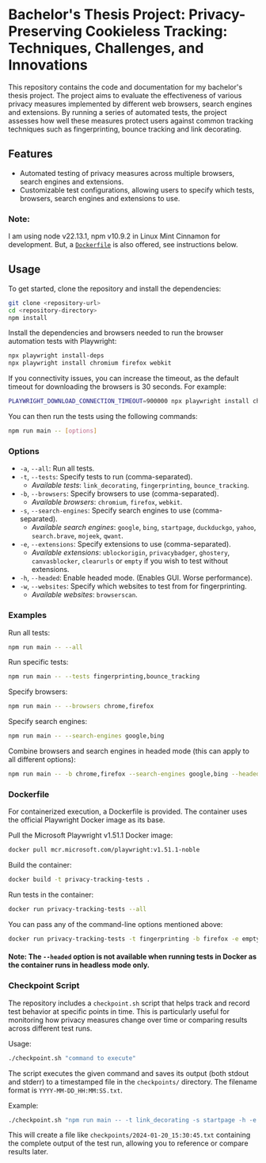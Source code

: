 # Bachelor's Thesis Project: Privacy-Preserving Cookieless Tracking: Techniques, Challenges, and Innovations

This repository contains the code and documentation for my bachelor's thesis project. The project aims to evaluate the effectiveness of various privacy measures implemented by different web browsers, search engines and extensions. By running a series of automated tests, the project assesses how well these measures protect users against common tracking techniques such as fingerprinting, bounce tracking and link decorating.

## Features

- Automated testing of privacy measures across multiple browsers, search engines and extensions.
- Customizable test configurations, allowing users to specify which tests, browsers, search engines and extensions to use.

### Note:

I am using node v22.13.1, npm v10.9.2 in Linux Mint Cinnamon for development. But, a [`Dockerfile`](#dockerfile) is also offered, see instructions below.

## Usage

To get started, clone the repository and install the dependencies:

```sh
git clone <repository-url>
cd <repository-directory>
npm install
```

Install the dependencies and browsers needed to run the browser automation tests with Playwright:

```sh
npx playwright install-deps
npx playwright install chromium firefox webkit
```

If you connectivity issues, you can increase the timeout, as the default timeout for downloading the browsers is 30 seconds. For example:

```sh
PLAYWRIGHT_DOWNLOAD_CONNECTION_TIMEOUT=900000 npx playwright install chromium firefox webkit
```

You can then run the tests using the following commands:

```sh
npm run main -- [options]
```

### Options

- `-a`, `--all`: Run all tests.
- `-t`, `--tests`: Specify tests to run (comma-separated).
  - _Available tests_: `link_decorating`, `fingerprinting`, `bounce_tracking`.
- `-b`, `--browsers`: Specify browsers to use (comma-separated).
  - _Available browsers_: `chromium`, `firefox`, `webkit`.
- `-s`, `--search-engines`: Specify search engines to use (comma-separated).
  - _Available search engines_: `google`, `bing`, `startpage`, `duckduckgo`, `yahoo`, `search.brave`, `mojeek`, `qwant`.
- `-e`, `--extensions`: Specify extensions to use (comma-separated).
  - _Available extensions_: `ublockorigin`, `privacybadger`, `ghostery`, `canvasblocker`, `clearurls` or `empty` if you wish to test without extensions.
- `-h`, `--headed`: Enable headed mode. (Enables GUI. Worse performance).
- `-w`, `--websites`: Specify which websites to test from for fingerprinting.
  - _Available websites_: `browserscan`.

### Examples

Run all tests:

```sh
npm run main -- --all
```

Run specific tests:

```sh
npm run main -- --tests fingerprinting,bounce_tracking
```

Specify browsers:

```sh
npm run main -- --browsers chrome,firefox
```

Specify search engines:

```sh
npm run main -- --search-engines google,bing
```

Combine browsers and search engines in headed mode (this can apply to all different options):

```sh
npm run main -- -b chrome,firefox --search-engines google,bing --headed
```

### Dockerfile

For containerized execution, a Dockerfile is provided. The container uses the official Playwright Docker image as its base.

Pull the Microsoft Playwright v1.51.1 Docker image:

```sh
docker pull mcr.microsoft.com/playwright:v1.51.1-noble
```

Build the container:

```sh
docker build -t privacy-tracking-tests .
```

Run tests in the container:

```sh
docker run privacy-tracking-tests --all
```

You can pass any of the command-line options mentioned above:

```sh
docker run privacy-tracking-tests -t fingerprinting -b firefox -e empty
```

#### Note: The `--headed` option is not available when running tests in Docker as the container runs in headless mode only.

### Checkpoint Script

The repository includes a `checkpoint.sh` script that helps track and record test behavior at specific points in time. This is particularly useful for monitoring how privacy measures change over time or comparing results across different test runs.

Usage:

```sh
./checkpoint.sh "command to execute"
```

The script executes the given command and saves its output (both stdout and stderr) to a timestamped file in the `checkpoints/` directory. The filename format is `YYYY-MM-DD_HH:MM:SS.txt`.

Example:

```sh
./checkpoint.sh "npm run main -- -t link_decorating -s startpage -h -e empty -b webkit"
```

This will create a file like `checkpoints/2024-01-20_15:30:45.txt` containing the complete output of the test run, allowing you to reference or compare results later.
